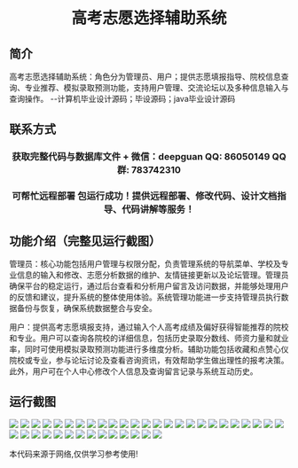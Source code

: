 <p><h1 align="center">高考志愿选择辅助系统</h1></p>

## 简介
高考志愿选择辅助系统：角色分为管理员、用户；提供志愿填报指导、院校信息查询、专业推荐、模拟录取预测功能，支持用户管理、交流论坛以及多种信息输入与查询操作。    --计算机毕业设计源码；毕设源码；java毕业设计源码


## 联系方式
<p><h3 align="center">获取完整代码与数据库文件 + 微信：deepguan QQ: 86050149 QQ群: 783742310</h3></p>
<p><h3 align="center">可帮忙远程部署 包运行成功！提供远程部署、修改代码、设计文档指导、代码讲解等服务！</h3></p>

## 功能介绍（完整见运行截图）
管理员：核心功能包括用户管理与权限分配，负责管理系统的导航菜单、学校及专业信息的输入和修改、志愿分析数据的维护、友情链接更新以及论坛管理。管理员确保平台的稳定运行，通过后台查看和分析用户留言及访问数据，并能够处理用户的反馈和建议，提升系统的整体使用体验。系统管理功能进一步支持管理员执行数据备份与恢复，确保系统数据整合与安全。

用户：提供高考志愿填报支持，通过输入个人高考成绩及偏好获得智能推荐的院校和专业。用户可以查询各院校的详细信息，包括历史录取分数线、师资力量和就业率，同时可使用模拟录取预测功能进行多维度分析。辅助功能包括收藏和点赞心仪院校或专业，参与论坛讨论及查看咨询资讯，有效帮助学生做出理性的报考决策。此外，用户可在个人中心修改个人信息及查询留言记录与系统互动历史。


## 运行截图
![](https://bs-1329754181.cos.ap-shanghai.myqcloud.com/ssm/GaoKaoVolunteerSelectionAssistantSystem/img/001.jpg)
![](https://bs-1329754181.cos.ap-shanghai.myqcloud.com/ssm/GaoKaoVolunteerSelectionAssistantSystem/img/002.jpg)
![](https://bs-1329754181.cos.ap-shanghai.myqcloud.com/ssm/GaoKaoVolunteerSelectionAssistantSystem/img/003.jpg)
![](https://bs-1329754181.cos.ap-shanghai.myqcloud.com/ssm/GaoKaoVolunteerSelectionAssistantSystem/img/004.jpg)
![](https://bs-1329754181.cos.ap-shanghai.myqcloud.com/ssm/GaoKaoVolunteerSelectionAssistantSystem/img/005.jpg)
![](https://bs-1329754181.cos.ap-shanghai.myqcloud.com/ssm/GaoKaoVolunteerSelectionAssistantSystem/img/006.jpg)
![](https://bs-1329754181.cos.ap-shanghai.myqcloud.com/ssm/GaoKaoVolunteerSelectionAssistantSystem/img/007.jpg)
![](https://bs-1329754181.cos.ap-shanghai.myqcloud.com/ssm/GaoKaoVolunteerSelectionAssistantSystem/img/008.jpg)
![](https://bs-1329754181.cos.ap-shanghai.myqcloud.com/ssm/GaoKaoVolunteerSelectionAssistantSystem/img/009.jpg)
![](https://bs-1329754181.cos.ap-shanghai.myqcloud.com/ssm/GaoKaoVolunteerSelectionAssistantSystem/img/010.jpg)
![](https://bs-1329754181.cos.ap-shanghai.myqcloud.com/ssm/GaoKaoVolunteerSelectionAssistantSystem/img/011.jpg)
![](https://bs-1329754181.cos.ap-shanghai.myqcloud.com/ssm/GaoKaoVolunteerSelectionAssistantSystem/img/012.jpg)
![](https://bs-1329754181.cos.ap-shanghai.myqcloud.com/ssm/GaoKaoVolunteerSelectionAssistantSystem/img/013.jpg)
![](https://bs-1329754181.cos.ap-shanghai.myqcloud.com/ssm/GaoKaoVolunteerSelectionAssistantSystem/img/014.jpg)
![](https://bs-1329754181.cos.ap-shanghai.myqcloud.com/ssm/GaoKaoVolunteerSelectionAssistantSystem/img/015.jpg)
![](https://bs-1329754181.cos.ap-shanghai.myqcloud.com/ssm/GaoKaoVolunteerSelectionAssistantSystem/img/016.jpg)
![](https://bs-1329754181.cos.ap-shanghai.myqcloud.com/ssm/GaoKaoVolunteerSelectionAssistantSystem/img/017.jpg)
![](https://bs-1329754181.cos.ap-shanghai.myqcloud.com/ssm/GaoKaoVolunteerSelectionAssistantSystem/img/018.jpg)
![](https://bs-1329754181.cos.ap-shanghai.myqcloud.com/ssm/GaoKaoVolunteerSelectionAssistantSystem/img/019.jpg)
![](https://bs-1329754181.cos.ap-shanghai.myqcloud.com/ssm/GaoKaoVolunteerSelectionAssistantSystem/img/020.jpg)
![](https://bs-1329754181.cos.ap-shanghai.myqcloud.com/ssm/GaoKaoVolunteerSelectionAssistantSystem/img/021.jpg)
![](https://bs-1329754181.cos.ap-shanghai.myqcloud.com/ssm/GaoKaoVolunteerSelectionAssistantSystem/img/022.jpg)
![](https://bs-1329754181.cos.ap-shanghai.myqcloud.com/ssm/GaoKaoVolunteerSelectionAssistantSystem/img/023.jpg)
![](https://bs-1329754181.cos.ap-shanghai.myqcloud.com/ssm/GaoKaoVolunteerSelectionAssistantSystem/img/024.jpg)
![](https://bs-1329754181.cos.ap-shanghai.myqcloud.com/ssm/GaoKaoVolunteerSelectionAssistantSystem/img/025.jpg)
![](https://bs-1329754181.cos.ap-shanghai.myqcloud.com/ssm/GaoKaoVolunteerSelectionAssistantSystem/img/026.jpg)
![](https://bs-1329754181.cos.ap-shanghai.myqcloud.com/ssm/GaoKaoVolunteerSelectionAssistantSystem/img/027.jpg)
![](https://bs-1329754181.cos.ap-shanghai.myqcloud.com/ssm/GaoKaoVolunteerSelectionAssistantSystem/img/028.jpg)
![](https://bs-1329754181.cos.ap-shanghai.myqcloud.com/ssm/GaoKaoVolunteerSelectionAssistantSystem/img/029.jpg)
![](https://bs-1329754181.cos.ap-shanghai.myqcloud.com/ssm/GaoKaoVolunteerSelectionAssistantSystem/img/030.jpg)
![](https://bs-1329754181.cos.ap-shanghai.myqcloud.com/ssm/GaoKaoVolunteerSelectionAssistantSystem/img/031.jpg)
![](https://bs-1329754181.cos.ap-shanghai.myqcloud.com/ssm/GaoKaoVolunteerSelectionAssistantSystem/img/032.jpg)
![](https://bs-1329754181.cos.ap-shanghai.myqcloud.com/ssm/GaoKaoVolunteerSelectionAssistantSystem/img/033.jpg)
![](https://bs-1329754181.cos.ap-shanghai.myqcloud.com/ssm/GaoKaoVolunteerSelectionAssistantSystem/img/034.jpg)
![](https://bs-1329754181.cos.ap-shanghai.myqcloud.com/ssm/GaoKaoVolunteerSelectionAssistantSystem/img/035.jpg)
![](https://bs-1329754181.cos.ap-shanghai.myqcloud.com/ssm/GaoKaoVolunteerSelectionAssistantSystem/img/036.jpg)
![](https://bs-1329754181.cos.ap-shanghai.myqcloud.com/ssm/GaoKaoVolunteerSelectionAssistantSystem/img/037.jpg)
![](https://bs-1329754181.cos.ap-shanghai.myqcloud.com/ssm/GaoKaoVolunteerSelectionAssistantSystem/img/038.jpg)
![](https://bs-1329754181.cos.ap-shanghai.myqcloud.com/ssm/GaoKaoVolunteerSelectionAssistantSystem/img/039.jpg)

<p>本代码来源于网络,仅供学习参考使用!</p>
